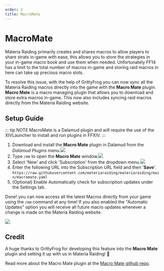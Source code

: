 ```yaml
---
order: 2
title: MacroMate
---
```


# MacroMate

Materia Raiding primarily creates and shares macros to allow players to share strats in-game with ease, this allows you to store the strategies in your in-game macro book and use them when needed.
Unfortunately FF14 has a limit to the total number of macros in-game and storing raid macros in here can take up precious macro slots. 

To resolve this issue, with the help of GrittyFrog you can now sync all the Materia Raiding macros directly into the game with the **Macro Mate** plugin. 
**Macro Mate** is a macro managing plugin that allows you to download and store extra macros in-game. This now also includes syncing raid macros directly from the Materia Raiding website.

## Setup Guide

::: tip NOTE
MacroMate is a Dalamud plugin and will require the use of the XIVLauncher to install and run plugins in FFXIV.
:::

1. Download and install the **Macro Mate** plugin in Dalamud from the *Dalamud Plugins* menu.![](https://github.com/user-attachments/assets/2ded590f-fbe1-4151-bce5-64a6f7cb3fab)
2. Type `/mm` to open the **Macro Mate** window.![](https://github.com/user-attachments/assets/28ff55f6-0343-4ede-a7fe-d3cf7d033ecc)
3. Select 'New' and click 'Subscription' from the dropdown menu.![](https://github.com/user-attachments/assets/4909e242-2fe9-4fd5-a081-c2e0cdc569fa)
4. Enter the following URL into the Subscription URL field and then '**Save**'.<br>`https://raw.githubusercontent.com/materiaraiding/materiaraiding/main/macromate.yaml`
5. (Optional) Enable Automatically check for subscription updates under the Settings tab.

Done! you can now access all the latest Macros directly from your game using the `/mm` command at any time! If you also enabled the "Automatic Updates" option you will receive all future macro updates whenever a change is made on the Materia Raiding website.

![](https://github.com/user-attachments/assets/4eca5759-8e29-43ec-82f8-497ec66a40d3)

## Credit

A huge thanks to GrittyFrog for developing this feature into the **Macro Mate** plugin and setting it up with us in Materia Raiding! 🐸

Read more about the Macro Mate plugin at the [Macro Mate github repo](https://github.com/grittyfrog/MacroMate).
